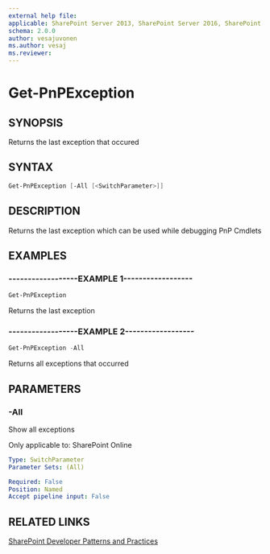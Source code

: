 ```yaml
---
external help file:
applicable: SharePoint Server 2013, SharePoint Server 2016, SharePoint Online
schema: 2.0.0
author: vesajuvonen
ms.author: vesaj
ms.reviewer:
---
```

# Get-PnPException

## SYNOPSIS
Returns the last exception that occured

## SYNTAX 

```powershell
Get-PnPException [-All [<SwitchParameter>]]
```

## DESCRIPTION
Returns the last exception which can be used while debugging PnP Cmdlets

## EXAMPLES

### ------------------EXAMPLE 1------------------
```powershell
Get-PnPException
```

Returns the last exception

### ------------------EXAMPLE 2------------------
```powershell
Get-PnPException -All
```

Returns all exceptions that occurred

## PARAMETERS

### -All
Show all exceptions

Only applicable to: SharePoint Online

```yaml
Type: SwitchParameter
Parameter Sets: (All)

Required: False
Position: Named
Accept pipeline input: False
```

## RELATED LINKS

[SharePoint Developer Patterns and Practices](https://aka.ms/sppnp)
